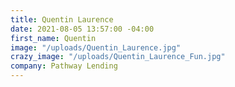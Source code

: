 ```yaml
---
title: Quentin Laurence
date: 2021-08-05 13:57:00 -04:00
first_name: Quentin
image: "/uploads/Quentin_Laurence.jpg"
crazy_image: "/uploads/Quentin_Laurence_Fun.jpg"
company: Pathway Lending
---
```


